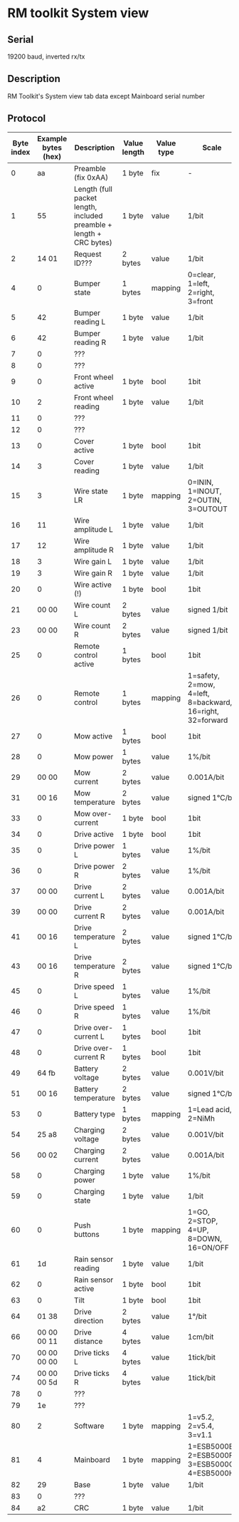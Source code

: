 # RM toolkit System view
## Serial
19200 baud, inverted rx/tx
## Description
RM Toolkit's System view tab data except Mainboard serial number
## Protocol
Byte index|Example bytes (hex)|Description|Value length|Value type|Scale
----------|-------------------|-----------|------------|----------|-----
0|aa|Preamble (fix 0xAA)|1 byte|fix|-
1|55|Length (full packet length, included preamble + length + CRC bytes)|1 byte|value|1/bit
2|14 01|Request ID???|2 bytes|value|1/bit
4|0|Bumper state|1 bytes|mapping|0=clear, 1=left, 2=right, 3=front
5|42|Bumper reading L|1 byte|value|1/bit
6|42|Bumper reading R|1 byte|value|1/bit
7|0|???|||
8|0|???|||
9|0|Front wheel active|1 byte|bool|1bit
10|2|Front wheel reading|1 byte|value|1/bit
11|0|???|||
12|0|???|||
13|0|Cover active|1 byte|bool|1bit
14|3|Cover reading|1 byte|value|1/bit
15|3|Wire state LR|1 byte|mapping|0=ININ, 1=INOUT, 2=OUTIN, 3=OUTOUT
16|11|Wire amplitude L|1 byte|value|1/bit
17|12|Wire amplitude R|1 byte|value|1/bit
18|3|Wire gain L|1 byte|value |1/bit
19|3|Wire gain R|1 byte|value |1/bit
20|0|Wire active (!)|1 byte|bool|1bit
21|00 00|Wire count L|2 bytes|value|signed 1/bit
23|00 00|Wire count R|2 bytes|value|signed 1/bit
25|0|Remote control active|1 bytes|bool |1bit
26|0|Remote control|1 bytes|mapping|1=safety, 2=mow, 4=left, 8=backward, 16=right, 32=forward
27|0|Mow active|1 bytes|bool|1bit
28|0|Mow power|1 bytes|value|1%/bit
29|00 00|Mow current|2 bytes|value|0.001A/bit
31|00 16|Mow temperature|2 bytes|value|signed 1°C/bit
33|0|Mow over-current|1 byte|bool|1bit
34|0|Drive active|1 byte|bool|1bit
35|0|Drive power L|1 bytes|value|1%/bit
36|0|Drive power R|2 bytes|value|1%/bit
37|00 00|Drive current L|2 bytes|value|0.001A/bit
39|00 00|Drive current R|2 bytes|value|0.001A/bit
41|00 16|Drive temperature L|2 bytes|value|signed 1°C/bit
43|00 16|Drive temperature R|2 bytes|value|signed 1°C/bit
45|0|Drive speed L|1 bytes|value|1%/bit
46|0|Drive speed R|1 bytes|value|1%/bit
47|0|Drive over-current L|1 bytes|bool|1bit
48|0|Drive over-current R|1 bytes|bool|1bit
49|64 fb|Battery voltage|2 bytes|value|0.001V/bit
51|00 16|Battery temperature|2 bytes|value|signed 1°C/bit
53|0|Battery type|1 bytes|mapping|1=Lead acid, 2=NiMh
54|25 a8|Charging voltage|2 bytes|value|0.001V/bit
56|00 02|Charging current|2 bytes|value|0.001A/bit
58|0|Charging power|1 byte|value|1%/bit
59|0|Charging state|1 byte|value|1/bit
60|0|Push buttons|1 byte|mapping|1=GO, 2=STOP, 4=UP, 8=DOWN, 16=ON/OFF
61|1d|Rain sensor reading|1 byte|value|1/bit
62|0|Rain sensor active|1 byte|bool|1bit
63|0|Tilt|1 byte|bool|1bit
64|01 38|Drive direction|2 bytes|value|1°/bit
66|00 00 00 11|Drive distance|4 bytes|value|1cm/bit
70|00 00 00 00|Drive ticks L|4 bytes|value|1tick/bit
74|00 00 00 5d|Drive ticks R|4 bytes|value|1tick/bit
78|0|???|||
79|1e|???|||
80|2|Software|1 byte|mapping|1=v5.2, 2=v5.4, 3=v1.1 
81|4|Mainboard|1 byte|mapping|1=ESB5000E, 2=ESB5000F, 3=ESB5000G, 4=ESB5000H
82|29|Base|1 byte|value|1/bit
83|0|???|||
84|a2|CRC|1 byte|value|1/bit